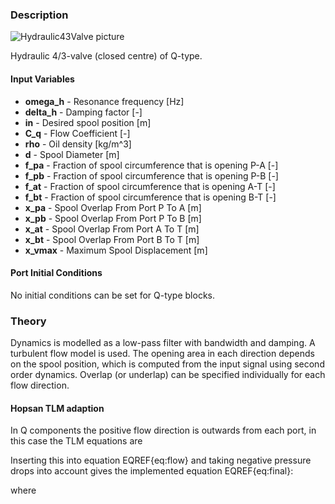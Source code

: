 ### Description
![Hydraulic43Valve picture](43valvehelp.svg)

Hydraulic 4/3-valve (closed centre) of Q-type.

#### Input Variables
* **omega_h** - Resonance frequency [Hz]
* **delta_h** - Damping factor [-]
* **in** - Desired spool position [m]
* **C_q** - Flow Coefficient [-]
* **rho** - Oil density [kg/m^3]
* **d** - Spool Diameter [m]
* **f_pa** - Fraction of spool circumference that is opening P-A [-]
* **f_pb** - Fraction of spool circumference that is opening P-B [-]
* **f_at** - Fraction of spool circumference that is opening A-T [-]
* **f_bt** - Fraction of spool circumference that is opening B-T [-]
* **x_pa** - Spool Overlap From Port P To A [m]
* **x_pb** - Spool Overlap From Port P To B [m]
* **x_at** - Spool Overlap From Port A To T [m]
* **x_bt** - Spool Overlap From Port B To T [m]
* **x_vmax** - Maximum Spool Displacement [m]

#### Port Initial Conditions
No initial conditions can be set for Q-type blocks.

<!--- ### Tips--->

### Theory
Dynamics is modelled as a low-pass filter with bandwidth and damping. A turbulent flow model is used. The opening area in each direction depends on the spool position, which is computed from the input signal using second order dynamics. Overlap (or underlap) can be specified individually for each flow direction.
<!---EQUATION q_{i\rightarrow j} = C_q A\sqrt{\dfrac{2}{\rho}\left(p_i-p_j\right)} --->
<!---EQUATION A=f\dfrac{d^2\pi}{4}x_{i\rightarrow j} ---> 
<!---EQUATION x_{p\rightarrow a} = \dfrac{x_{in}}{\dfrac{s^2}{\omega_h^2}+\dfrac{2\delta_h}{\omega_h}s+1} - x_{pa} --->
<!---EQUATION x_{p\rightarrow b} = -\dfrac{x_{in}}{\dfrac{s^2}{\omega_h^2}+\dfrac{2\delta_h}{\omega_h}s+1} - x_{pb} --->
<!---EQUATION x_{a\rightarrow t} = -\dfrac{x_{in}}{\dfrac{s^2}{\omega_h^2}+\dfrac{2\delta_h}{\omega_h}s+1} - x_{at} --->
<!---EQUATION x_{b\rightarrow t} = \dfrac{x_{in}}{\dfrac{s^2}{\omega_h^2}+\dfrac{2\delta_h}{\omega_h}s+1} - x_{bt} --->

#### Hopsan TLM adaption
In Q components the positive flow direction is outwards from each port, in this case the TLM equations are
<!---EQUATION p_{i} = c_{i} + q_{i} Z_{c,i} --->
<!---EQUATION q_{j} = -q_{i} = q_{i\rightarrow j} --->
Inserting this into equation EQREF{eq:flow} and taking negative pressure drops into account gives the implemented equation EQREF{eq:final}:

<!---EQUATION LABEL=eq:final q_{i \rightarrow j} = \begin{cases} K_s \left(\sqrt{c_i-c_j+\dfrac{(Z_{c,i}+Z_{c,j})^2K_s^2}{4}} - K_s\dfrac{Z_{c,i}+Z_{c,j}}{2}\right), c_i > c_j\\ K_s\left(K_s\dfrac{(Z_{c,i}+Z_{c,j})}{2} - \sqrt{c_j-c_i+\dfrac{(Z_{c,i}+Z_{c,j})^2 K_s^2}{4}}\right), c_i \le c_j \end{cases} --->

where

<!---EQUATION LABEL=eq:Ks K_s = C_q A_{i\rightarrow j} \sqrt{\dfrac{2}{\rho}} --->
